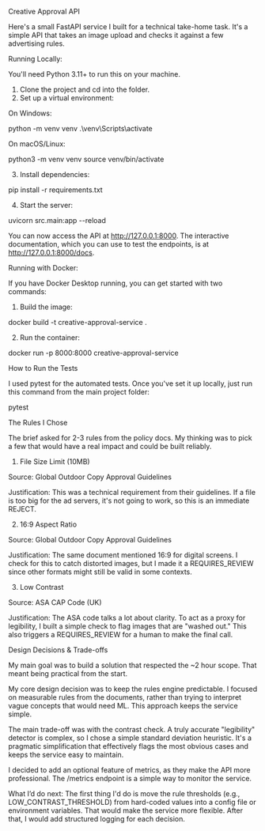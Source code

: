 Creative Approval API

Here's a small FastAPI service I built for a technical take-home task. It's a simple API that takes an image upload and checks it against a few advertising rules.

Running Locally:

You'll need Python 3.11+ to run this on your machine.

1. Clone the project and cd into the folder.
2. Set up a virtual environment:

On Windows:

python -m venv venv
.\venv\Scripts\activate

On macOS/Linux:

python3 -m venv venv
source venv/bin/activate

3. Install dependencies:

pip install -r requirements.txt

4. Start the server:

uvicorn src.main:app --reload

You can now access the API at http://127.0.0.1:8000. The interactive documentation, which you can use to test the endpoints, is at http://127.0.0.1:8000/docs.

Running with Docker:

If you have Docker Desktop running, you can get started with two commands:

1. Build the image:

docker build -t creative-approval-service .

2. Run the container:

docker run -p 8000:8000 creative-approval-service


How to Run the Tests

I used pytest for the automated tests. Once you've set it up locally, just run this command from the main project folder:

pytest


The Rules I Chose

The brief asked for 2-3 rules from the policy docs. My thinking was to pick a few that would have a real impact and could be built reliably.

1. File Size Limit (10MB)

Source: Global Outdoor Copy Approval Guidelines

Justification: This was a technical requirement from their guidelines. If a file is too big for the ad servers, it's not going to work, so this is an immediate REJECT.

2. 16:9 Aspect Ratio

Source: Global Outdoor Copy Approval Guidelines

Justification: The same document mentioned 16:9 for digital screens. I check for this to catch distorted images, but I made it a REQUIRES_REVIEW since other formats might still be valid in some contexts.

3. Low Contrast

Source: ASA CAP Code (UK)

Justification: The ASA code talks a lot about clarity. To act as a proxy for legibility, I built a simple check to flag images that are "washed out." This also triggers a REQUIRES_REVIEW for a human to make the final call.

Design Decisions & Trade-offs

My main goal was to build a solution that respected the ~2 hour scope. That meant being practical from the start.

My core design decision was to keep the rules engine predictable. I focused on measurable rules from the documents, rather than trying to interpret vague concepts that would need ML. This approach keeps the service simple.

The main trade-off was with the contrast check. A truly accurate "legibility" detector is complex, so I chose a simple standard deviation heuristic. It's a pragmatic simplification that effectively flags the most obvious cases and keeps the service easy to maintain.

I decided to add an optional feature of metrics, as they make the API more professional. The /metrics endpoint is a simple way to monitor the service.

What I’d do next: The first thing I'd do is move the rule thresholds (e.g., LOW_CONTRAST_THRESHOLD) from hard-coded values into a config file or environment variables. That would make the service more flexible. After that, I would add structured logging for each decision.